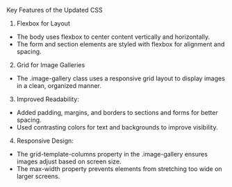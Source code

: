 Key Features of the Updated CSS

1. Flexbox for Layout
- The body uses flexbox to center content vertically and horizontally.
- The form and section elements are styled with flexbox for alignment and spacing.

2. Grid for Image Galleries
- The .image-gallery class uses a responsive grid layout to display images in a clean, organized manner.

3. Improved Readability:
- Added padding, margins, and borders to sections and forms for better spacing.
- Used contrasting colors for text and backgrounds to improve visibility.

4. Responsive Design:
- The grid-template-columns property in the .image-gallery ensures images adjust based on screen size.
- The max-width property prevents elements from stretching too wide on larger screens.